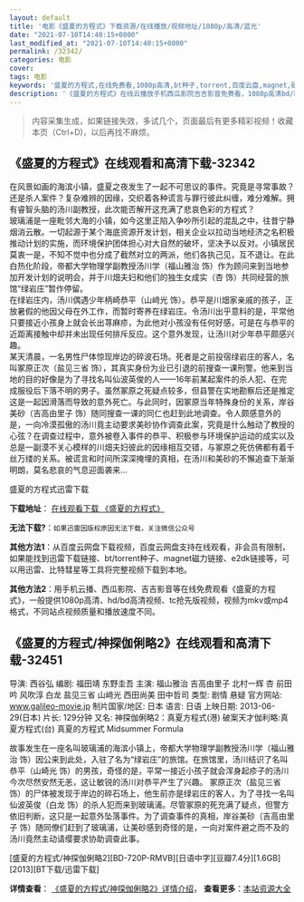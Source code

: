 ```yaml
---
layout: default
title: '电影《盛夏的方程式》下载资源/在线播放/视频地址/1080p/高清/蓝光'
date: "2021-07-10T14:40:15+0800"
last_modified_at: "2021-07-10T14:40:15+0800"
permalink: /32342/
categories: 电影
cover:
tags: 电影
keywords: '盛夏的方程式,在线免费看,1080p高清,bt种子,torrent,百度云盘,magnet,磁力链,迅雷下载资源'
description: '《盛夏的方程式》在线云播放手机西瓜影院吉吉影音免费看，1080p高清bd/hd未删减完整版和tc抢先枪版，mkv/mp4格式，附带bt/torrent种子、magnet/磁力链、百度云盘、网盘资源迅雷下载链接'
---
```


>内容采集生成，如果链接失效，多试几个，页面最后有更多精彩视频！收藏本页（Ctrl+D)，以后再找不麻烦。


## 《盛夏的方程式》在线观看和高清下载-32342

在风景如画的海滨小镇，盛夏之夜发生了一起不可思议的事件。究竟是寻常事故？还是杀人案件？复杂难辨的因缘，交织着各种谎言与罪行彼此纠缠，难分难解。拥有睿智头脑的汤川副教授，此次能否解开这充满了悲哀色彩的方程式？<br />玻璃浦是一座毗邻大海的小镇，如今这里正陷入争吵所引起的混乱之中，往昔宁静烟消云散。一切起源于某个海底资源开发计划，相关企业以拉动当地经济之名积极推动计划的实施，而环境保护团体担心对大自然的破坏，坚决予以反对。小镇居民莫衷一是，不知不觉中也分成了截然对立的两派，他们各执己见，互不退让。在此白热化阶段，帝都大学物理学副教授汤川学（福山雅治 饰）作为顾问来到当地参加开发计划的说明会，并于川畑夫妇和他们的独生女成实（杏 饰）共同经营的旅馆&ldquo;绿岩庄&rdquo;暂作停留。<br />在绿岩庄内，汤川偶遇少年柄崎恭平（山﨑光 饰）。恭平是川畑家亲戚的孩子，正放暑假的他因父母在外工作，而暂时寄养在绿岩庄。令汤川出乎意料的是，平常他只要接近小孩身上就会长出荨麻疹，为此他对小孩没有任何好感，可是在与恭平的近距离接触中却并未出现任何排斥反应。这个意外发现，让汤川对少年恭平颇感兴趣。<br />某天清晨，一名男性尸体惊现岸边的碎波石场。死者是之前投宿绿岩庄的客人，名叫冢原正次（盐见三省 饰），其真实身份为业已引退的前搜查一课刑警。他来到当地的目的好像是为了寻找名叫仙波英俊的人——16年前某起案件的杀人犯、在完成服役后下落不明的男子。虽然冢原之死疑点较多，但县警在实地勘察后还是推定这是一起因滑落而导致的意外死亡。与此同时，因冢原当年特殊身份的关系，岸谷美砂（吉高由里子 饰）随同搜查一课的同仁也赶到此地调查。令人颇感意外的是，一向冷漠孤傲的汤川竟主动要求美砂协作调查此案，究竟是什么触动了教授的心弦？在调查过程中，意外被卷入事件的恭平、积极参与环境保护运动的成实以及总是一副漠不关心模样的川畑夫妇彼此的因缘相互交错，与冢原之死仿佛都有着千丝万缕的关系。被谎言和时间所深深掩埋的真相，在汤川和美砂的不懈追查下渐渐明朗，莫名悲哀的气息迎面袭来&hellip;


盛夏的方程式迅雷下载

**下载地址**： [在线观看下载 《盛夏的方程式》](https://www.993dy.com//vod-detail-id-16368.html) 


**无法下载?**：`如果迅雷因版权原因无法下载，关注微信公众号 `

**其他方法1**：从百度云网盘下载视频，百度云网盘支持在线观看，非会员有限制，如果能找到迅雷下载链接、bt/torrent种子、magnet磁力链接、e2dk链接等，可以用迅雷、比特彗星等工具将完整视频下载到本地。

**其他方法2**：用手机云播、西瓜影院、吉吉影音等在线免费观看《盛夏的方程式》，一般提供1080p高清、hd/bd高清视频、tc抢先版视频，视频为mkv或mp4格式，不同站点视频质量和播放速度不同。


## 《盛夏的方程式/神探伽俐略2》在线观看和高清下载-32451

导演: 西谷弘 编剧: 福田靖 东野圭吾 主演: 福山雅治 吉高由里子 北村一辉 杏 前田吟 风吹淳 白龙 盐见三省 山﨑光 西田尚美 田中哲司 类型: 剧情 悬疑 官方网站: www.galileo-movie.jp 制片国家/地区: 日本 语言: 日语 上映日期: 2013-06-29(日本) 片长: 129分钟 又名: 神探伽俐略2：真夏方程式(港) 破案天才伽利略:真夏方程式(台) 真夏的方程式 Midsummer Formula

故事发生在一座名叫玻璃浦的海滨小镇上，帝都大学物理学副教授汤川学（福山雅治 饰）因公来到此处，入驻了名为“绿岩庄”的旅馆。在旅馆里，汤川结识了名叫恭平（山崎光 饰）的男孩，奇怪的是，平常一接近小孩子就会浑身起疹子的汤川今次尽然安然无恙，这让敏锐的汤川对恭平产生了兴趣。 冢原正次（盐见三省 饰）的尸体被发现于岸边的碎石场上，他生前亦是绿岩庄的客人，为了寻找一名叫仙波英俊（白龙 饰）的杀人犯而来到玻璃浦。尽管冢原的死充满了疑点，但警方依旧判断，这只是一起意外坠落事件。为了调查事件的真相，岸谷美砂（吉高由里子 饰）随同僚们赶到了玻璃浦，让美砂感到奇怪的是，一向对案件避之而不及的汤川竟然主动请缨要求协助调查此事。


[盛夏的方程式/神探伽俐略2][BD-720P-RMVB][日语中字][豆瓣7.4分][1.6GB][2013][BT下载/迅雷下载]

**详情查看**： [《盛夏的方程式/神探伽俐略2》详情介绍](/movie/32451/)， **查看更多**：[本站资源大全](/movie/t/all/)

